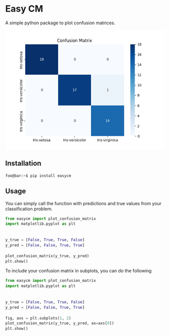 # Easy CM

A simple python package to plot confusion matrices.

![Confusion Matrix](./.figures/confusion_plot.png)

## Installation

```console
foo@bar:~$ pip install easycm
```

## Usage

You can simply call the function with predictions and true values from your classification problem.

```python
from easycm import plot_confusion_matrix
import matplotlib.pyplot as plt


y_true = [False, True, True, False]
y_pred = [False, False, True, True]

plot_confusion_matrix(y_true, y_pred)
plt.show()
```

To include your confusion matrix in subplots, you can do the following

```python
from easycm import plot_confusion_matrix
import matplotlib.pyplot as plt


y_true = [False, True, True, False]
y_pred = [False, False, True, True]

fig, axs = plt.subplots(1, 2)
plot_confusion_matrix(y_true, y_pred, ax=axs[0])
plt.show()
```
